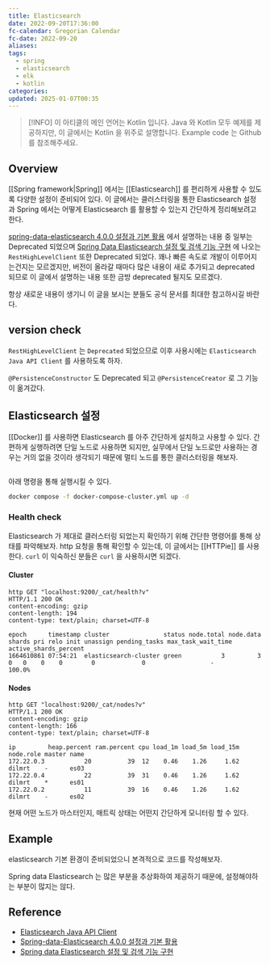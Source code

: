 ```yaml
---
title: Elasticsearch
date: 2022-09-20T17:36:00
fc-calendar: Gregorian Calendar
fc-date: 2022-09-20
aliases: 
tags:
  - spring
  - elasticsearch
  - elk
  - kotlin
categories: 
updated: 2025-01-07T00:35
---
```


> [!INFO] 이 아티클의 메인 언어는 Kotlin 입니다.
>  Java 와 Kotlin 모두 예제를 제공하지만, 이 글에서는 Kotlin 을 위주로 설명합니다. Example code 는 Github 를 참조해주세요.

## Overview

[[Spring framework|Spring]] 에서는 [[Elasticsearch]] 를 편리하게 사용할 수 있도록 다양한 설정이 준비되어 있다. 이 글에서는 클러스터링을 통한 Elasticsearch 설정과 Spring 에서는 어떻게 Elasticsearch 를 활용할 수 있는지 간단하게 정리해보려고 한다.

[spring-data-elasticsearch 4.0.0 설정과 기본 활용](http://www.donsdev.me/devlogs/140) 에서 설명하는 내용 중 일부는 Deprecated 되었으며 [Spring Data Elasticsearch 설정 및 검색 기능 구현](https://tecoble.techcourse.co.kr/post/2021-10-19-elasticsearch/) 에 나오는 `RestHighLevelClient` 또한 Deprecated 되었다. 꽤나 빠른 속도로 개발이 이루어지는건지는 모르겠지만, 버전이 올라갈 때마다 많은 내용이 새로 추가되고 deprecated 되므로 이 글에서 설명하는 내용 또한 금방 deprecated 될지도 모르겠다.

항상 새로운 내용이 생기니 이 글을 보시는 분들도 공식 문서를 최대한 참고하시길 바란다.

## version check

`RestHighLevelClient` 는 `Deprecated` 되었으므로 이후 사용시에는 `Elasticsearch Java API Client` 를 사용하도록 하자.

`@PersistenceConstructor` 도 Deprecated 되고 `@PersistenceCreator` 로 그 기능이 옮겨갔다.

## Elasticsearch 설정

[[Docker]] 를 사용하면 Elasticsearch 를 아주 간단하게 설치하고 사용할 수 있다. 간편하게 실행하려면 단일 노드로 사용하면 되지만, 실무에서 단일 노드로만 사용하는 경우는 거의 없을 것이라 생각되기 때문에 멀티 노드를 통한 클러스터링을 해보자.

```yaml
```

아래 명령을 통해 실행시킬 수 있다.

```bash
docker compose -f docker-compose-cluster.yml up -d
```

### Health check

Elasticsearch 가 제대로 클러스터링 되었는지 확인하기 위해 간단한 명령어를 통해 상태를 파악해보자. http 요청을 통해 확인할 수 있는데, 이 글에서는 [[HTTPie]] 를 사용한다. `curl` 이 익숙하신 분들은 `curl` 을 사용하시면 되겠다.

#### Cluster

```console
http GET "localhost:9200/_cat/health?v"
HTTP/1.1 200 OK
content-encoding: gzip
content-length: 194
content-type: text/plain; charset=UTF-8

epoch      timestamp cluster               status node.total node.data shards pri relo init unassign pending_tasks max_task_wait_time active_shards_percent
1664610861 07:54:21  elasticsearch-cluster green           3         3      0   0    0    0        0             0                  -                100.0%
```

#### Nodes

```console
http GET "localhost:9200/_cat/nodes?v"
HTTP/1.1 200 OK
content-encoding: gzip
content-length: 166
content-type: text/plain; charset=UTF-8

ip         heap.percent ram.percent cpu load_1m load_5m load_15m node.role master name
172.22.0.3           20          39  12    0.46    1.26     1.62 dilmrt    -      es03
172.22.0.4           22          39  31    0.46    1.26     1.62 dilmrt    *      es01
172.22.0.2           11          39  16    0.46    1.26     1.62 dilmrt    -      es02
```

현재 어떤 노드가 마스터인지, 매트릭 상태는 어떤지 간단하게 모니터링 할 수 있다.

## Example

elasticsearch 기본 환경이 준비되었으니 본격적으로 코드를 작성해보자.

Spring data Elasticsearch 는 많은 부분을 추상화하여 제공하기 때문에, 설정해야하는 부분이 많지는 않다.



## Reference

- [Elasticsearch Java API Client](https://www.elastic.co/guide/en/elasticsearch/client/java-api-client/current/introduction.html)
- [Spring-data-Elasticsearch 4.0.0 설정과 기본 활용](http://www.donsdev.me/devlogs/140)
- [Spring data Elasticsearch 설정 및 검색 기능 구현](https://tecoble.techcourse.co.kr/post/2021-10-19-elasticsearch/)
